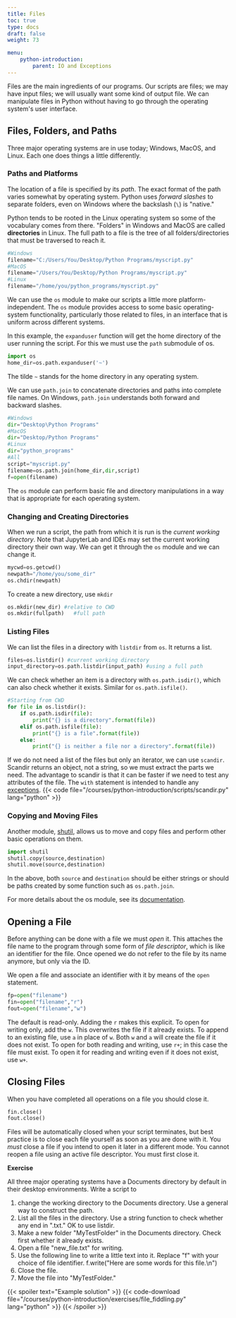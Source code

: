 ```yaml
---
title: Files
toc: true
type: docs
draft: false
weight: 73

menu:
    python-introduction:
        parent: IO and Exceptions
---
```


Files are the main ingredients of our programs.  Our scripts are files; we may have input files; we will usually want some kind of output file.  We can manipulate files in Python without having to go through the operating system's user interface.

## Files, Folders, and Paths

Three major operating systems are in use today; Windows, MacOS, and Linux. Each one does things a little differently.

### Paths and Platforms

The location of a file is specified by its _path_.  The exact format of the path varies somewhat by operating system.  Python uses _forward slashes_ to separate folders, even on Windows where the backslash (`\`) is "native."

Python tends to be rooted in the Linux operating system so some of the vocabulary comes from there.  "Folders" in Windows and MacOS are called **directories** in Linux.  The full path to a file is the tree of all folders/directories that must be traversed to reach it. 

```python
#Windows
filename="C:/Users/You/Desktop/Python Programs/myscript.py"
#MacOS
filename="/Users/You/Desktop/Python Programs/myscript.py"
#Linux
filename="/home/you/python_programs/myscript.py"
```

We can use the `os` module to make our scripts a little more platform-independent.  The `os` module provides access to some basic operating-system functionality, particularly those related to files, in an interface that is uniform across different systems. 

In this example, the `expanduser` function will get the home directory of the user running the script.  For this we must use the `path` submodule of os.
```python
import os
home_dir=os.path.expanduser('~')
```
The tilde `~` stands for the home directory in any operating system.

We can use `path.join` to concatenate directories and paths into complete file names. On Windows, `path.join` understands both forward and backward slashes.

```python
#Windows
dir="Desktop\Python Programs"
#MacOS
dir="Desktop/Python Programs"
#Linux
dir="python_programs"
#All
script="myscript.py"
filename=os.path.join(home_dir,dir,script)
f=open(filename)
```
The `os` module can perform basic file and directory manipulations in a way that is appropriate for each operating system.  

### Changing and Creating Directories

When we run a script, the path from which it is run is the _current working directory_.  Note that JupyterLab and IDEs may set the current working directory their own way.  We can get it through the `os` module and we can change it.

```python
mycwd=os.getcwd()
newpath="/home/you/some_dir"
os.chdir(newpath)
```

To create a new directory, use `mkdir`
```python
os.mkdir(new_dir) #relative to CWD
os.mkdir(fullpath)   #full path
```

### Listing Files

We can list the files in a directory with `listdir` from `os`.  It returns a list.
```python
files=os.listdir() #current working directory
input_directory=os.path.listdir(input_path) #using a full path
```
We can check whether an item is a directory with `os.path.isdir()`, which can also check whether it exists.  Similar for `os.path.isfile()`.
```python
#Starting from CWD
for file in os.listdir():
    if os.path.isdir(file):
        print("{} is a directory".format(file))
    elif os.path.isfile(file):
        print("{} is a file".format(file))
    else:
        print("{} is neither a file nor a directory".format(file))
```

If we do not need a list of the files but only an iterator, we can use `scandir`.  Scandir returns an object, not a string, so we must extract the parts we need.  The advantage to scandir is that it can be faster if we need to test any attributes of the file.  The `with` statement is intended to handle any [exceptions](/courses/python-introduction/exceptions).
{{< code file="/courses/python-introduction/scripts/scandir.py" lang="python" >}}

### Copying and Moving Files

Another module, [shutil](https://docs.python.org/3/library/shutil.html), allows us to move and copy files and perform other basic operations on them.

```python
import shutil
shutil.copy(source,destination)
shutil.move(source,destination)
```
In the above, both `source` and `destination` should be either strings or should be paths created by some function such as `os.path.join`.

For more details about the os module, see its [documentation](https://docs.python.org/3/library/os.html).

## Opening a File

Before anything can be done with a file we must _open_ it.  This attaches the file name to the program through some form of _file descriptor_, which is like an identifier for the file.  Once opened we do not refer to the file by its name anymore, but only via the ID.

We open a file and associate an identifier with it by means of the `open` statement.

```python
fp=open("filename")
fin=open("filename","r")
fout=open("filename","w")
```

The default is read-only.  Adding the `r` makes this explicit.  To open for writing only, add the `w`.  This overwrites the file if it already exists.  To append to an existing file, use `a` in place of `w`.  Both `w` and `a` will create the file if it does not exist.  To open for both reading and writing, use `r+`; in this case the file must exist.  To open it for reading and writing even if it does not exist, use `w+`.

## Closing Files

When you have completed all operations on a file you should close it.

```python
fin.close()
fout.close()
```

Files will be automatically closed when your script terminates, but best practice is to close each file yourself as soon as you are done with it.  You _must_ close a file if you intend to open it later in a different mode.  You cannot reopen a file using an active file descriptor.  You must first close it.

**Exercise**

All three major operating systems have a Documents directory by default in their desktop environments.  Write a script to 
 1. change the working directory to the Documents directory.  Use a general way to construct the path.
 2. List all the files in the directory.  Use a string function to check whether any end in ".txt."  OK to use listdir.
 3. Make a new folder "MyTestFolder" in the Documents directory.  Check first whether it already exists.
 4. Open a file "new_file.txt" for writing.
 5. Use the following line to write a little text into it.  Replace "f" with your choice of file identifier.
    f.write("Here are some words for this file.\n")
 6. Close the file.
 7. Move the file into "MyTestFolder."

{{< spoiler text="Example solution" >}}
{{< code-download file="/courses/python-introduction/exercises/file_fiddling.py" lang="python" >}}
{{< /spoiler >}}
